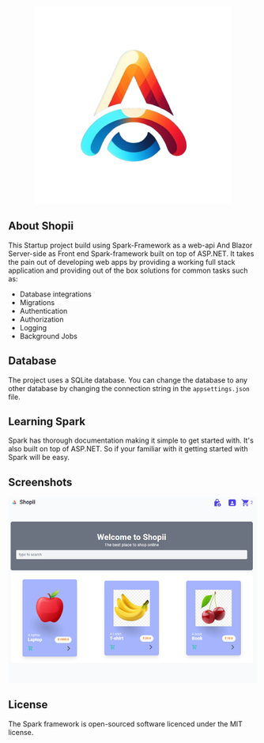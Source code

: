 ﻿<p align="center"><a href="https://asemalsaiyadi.onrender.com" target="_blank"><img src="/Shopii.App/wwwroot/images/logo-dark.png" width="400" alt="Asem Logo"></a></p>

## About Shopii
This Startup project build using Spark-Framework as a web-api 
And Blazor Server-side as Front end
Spark-framework built on top of ASP.NET. It takes the pain out of developing web apps by providing a working full stack application and providing out of the box solutions for common tasks such as:

- Database integrations
- Migrations
- Authentication
- Authorization
- Logging
- Background Jobs

## Database
The project uses a SQLite database. You can change the database to any other database by changing the connection string in the `appsettings.json` file.

## Learning Spark
Spark has thorough documentation making it simple to get started with. It's also built on top of ASP.NET. So if your familiar with it getting started with Spark will be easy.

## Screenshots
![Shopii](/Shopii.App/wwwroot/images/shopii.png)

## License
The Spark framework is open-sourced software licenced under the MIT license.